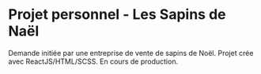 # Projet personnel - Les Sapins de Naël 

Demande initiée par une entreprise de vente de sapins de Noël.
Projet crée avec ReactJS/HTML/SCSS.
En cours de production.